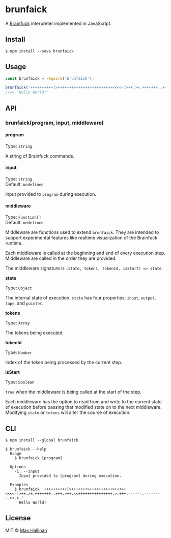 # brunfaick

A [Brainfuck](https://en.wikipedia.org/wiki/Brainfuck) interpreter implemented
in JavaScript.

## Install

```
$ npm install --save brunfaick
```


## Usage

```js
const brunfaick = require('brunfaick');

brunfaick('++++++++++[>+++++++>++++++++++>+++>+<<<<-]>++.>+.+++++++..+++.>++.<<+++++++++++++++.>.+++.------.--------.>+.>.');
//=> 'Hello World!'
```


## API

### brunfaick(program, input, middleware)

#### program

Type: `string`

A string of Brainfuck commands.

#### input

Type: `string`<br>
Default: `undefined`

Input provided to `program` during execution.

#### middleware

Type: `Function[]`<br>
Default: `undefined`

Middleware are functions used to extend `brunfaick`. They are intended to support
experimental features like realtime visualization of the Brainfuck runtime.

Each middleware is called at the beginning and end of every execution step.
Middleware are called in the order they are provided.

The middleware signature is `(state, tokens, tokenId, isStart) => state`.

**state**

Type: `Object`

The internal state of execution. `state` has four properties: `input`, `output`,
`tape`, and `pointer`.

**tokens**

Type: `Array`

The tokens being executed.

**tokenId**

Type: `Number`

Index of the token being processed by the current step.

**isStart**

Type: `Boolean`

`true` when the middleware is being called at the start of the step.

Each middleware has the option to read from and write to the current state of
execution before passing that modified state on to the next middleware. Modifying
`state` or `tokens` will alter the course of execution.


## CLI

```
$ npm install --global brunfaick
```

```
$ brunfaick --help
  Usage
    $ brunfaick [program]

  Options
    -i, --input
      Input provided to [program] during execution.

  Examples
    $ brunfaick '++++++++++[>+++++++>++++++++++>+++>+<<<<-]>++.>+.+++++++..+++.>++.<<+++++++++++++++.>.+++.------.--------.>+.>.'
      Hello World!
```


## License

MIT © [Max Hallinan](https://github.com/maxhallinan)
